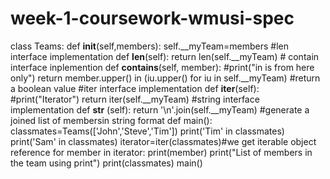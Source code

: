 # week-1-coursework-wmusi-spec
class Teams:
    def __init__(self,members):
        self.__myTeam=members
    #len interface implementation
    def __len__(self):
        return len(self.__myTeam)
    # contain interface inplemention
    def __contains__(self, member):
        #print("in is from here only")
        return member.upper() in (iu.upper() for iu in self.__myTeam) #return a boolean value
    #iter interface implementation
    def __iter__(self):
        #print("Iterator")
        return iter(self.__myTeam)
    #string interface implementation
    def __str__ (self):
        return '\n'.join(self.__myTeam) #generate a joined list of membersin string format
def main():
    classmates=Teams(['John','Steve','Tim'])
    print('Tim' in classmates)
    print('Sam' in classmates)
    iterator=iter(classmates)#we get iterable object reference
    for member in iterator:
        print(member)
    print("List of members in the team using print")
    print(classmates)
main()
